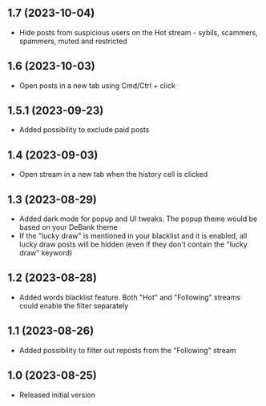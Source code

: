 ## 1.7 (2023-10-04)

* Hide posts from suspicious users on the Hot stream - sybils, scammers, spammers, muted and restricted

## 1.6 (2023-10-03)

* Open posts in a new tab using Cmd/Ctrl + click

## 1.5.1 (2023-09-23)

* Added possibility to exclude paid posts

## 1.4 (2023-09-03)

* Open stream in a new tab when the history cell is clicked

## 1.3 (2023-08-29)

* Added dark mode for popup and UI tweaks.
  The popup theme would be based on your DeBank theme
* If the "lucky draw" is mentioned in your blacklist and it is enabled,
  all lucky draw posts will be hidden (even if they don't contain the "lucky draw" keyword)

## 1.2 (2023-08-28)

* Added words blacklist feature. Both "Hot" and "Following" streams
  could enable the filter separately

## 1.1 (2023-08-26)

* Added possibility to filter out reposts from the "Following" stream

## 1.0 (2023-08-25)

* Released initial version